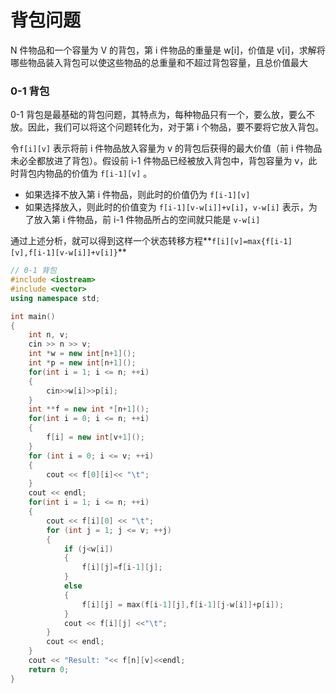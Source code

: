 # 背包问题

N 件物品和一个容量为 V 的背包，第 i 件物品的重量是 w[i]，价值是 v[i]，求解将哪些物品装入背包可以使这些物品的总重量和不超过背包容量，且总价值最大

### 0-1 背包

0-1 背包是最基础的背包问题，其特点为，每种物品只有一个，要么放，要么不放。因此，我们可以将这个问题转化为，对于第 i 个物品，要不要将它放入背包。

令`f[i][v]` 表示将前 i 件物品放入容量为 v 的背包后获得的最大价值（前 i 件物品未必全都放进了背包）。假设前 i-1 件物品已经被放入背包中，背包容量为 v，此时背包内物品的价值为 `f[i-1][v]` 。

- 如果选择不放入第 i 件物品，则此时的价值仍为 `f[i-1][v]`
- 如果选择放入，则此时的价值变为 `f[i-1][v-w[i]]+v[i]`，`v-w[i]` 表示，为了放入第 i 件物品，前 i-1 件物品所占的空间就只能是 `v-w[i]`

通过上述分析，就可以得到这样一个状态转移方程**`f[i][v]=max{f[i-1][v],f[i-1][v-w[i]]+v[i]}`**

```C++
// 0-1 背包
#include <iostream>
#include <vector> 
using namespace std;

int main()
{
	int n, v;
	cin >> n >> v;
	int *w = new int[n+1]();
	int *p = new int[n+1]();
	for(int i = 1; i <= n; ++i)
	{
		cin>>w[i]>>p[i];
	}
	int **f = new int *[n+1]();
	for(int i = 0; i <= n; ++i)
	{
		f[i] = new int[v+1]();
	}
	for (int i = 0; i <= v; ++i)
	{
		cout << f[0][i]<< "\t"; 
	}
	cout << endl;
	for(int i = 1; i <= n; ++i)
	{
		cout << f[i][0] << "\t";
		for (int j = 1; j <= v; ++j)
		{
			if (j<w[i])
			{
				f[i][j]=f[i-1][j];
			}
			else
			{
				f[i][j] = max(f[i-1][j],f[i-1][j-w[i]]+p[i]);
			}
			cout << f[i][j] <<"\t";
		}
		cout << endl;
	}
	cout << "Result: "<< f[n][v]<<endl;
	return 0;	 
} 
```

